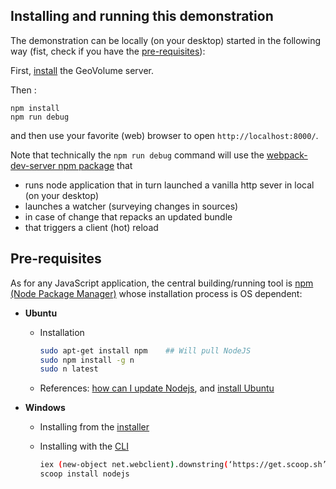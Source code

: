 ## Installing and running this demonstration

The demonstration can be locally (on your desktop) started in the following way (fist, check if you have the [pre-requisites](#Pre-requisites)):

First, [install](https://github.com/VCityTeam/GeoVolume-Server) the GeoVolume server.

Then :
```
npm install
npm run debug      
```

and then use your favorite (web) browser to open
`http://localhost:8000/`.

Note that technically the `npm run debug` command will use the [webpack-dev-server npm package](https://github.com/webpack/webpack-dev-server) that

- runs node application that in turn launched a vanilla http sever in local (on your desktop)
- launches a watcher (surveying changes in sources)
- in case of change that repacks an updated bundle
- that triggers a client (hot) reload

## Pre-requisites

As for any JavaScript application, the central building/running tool is [npm (Node Package Manager)](<https://en.wikipedia.org/wiki/Npm_(software)>) whose installation process is OS dependent:

- **Ubuntu**

  - Installation

    ```bash
    sudo apt-get install npm    ## Will pull NodeJS
    sudo npm install -g n
    sudo n latest
    ```

  - References: [how can I update Nodejs](https://askubuntu.com/questions/426750/how-can-i-update-my-nodejs-to-the-latest-version), and [install Ubuntu](http://www.hostingadvice.com/how-to/install-nodejs-ubuntu-14-04/#ubuntu-package-manager)

- **Windows**

  - Installing from the [installer](https://nodejs.org/en/download/)
  - Installing with the [CLI](https://en.wikipedia.org/wiki/Command-line_interface)

    ```bash
    iex (new-object net.webclient).downstring(‘https://get.scoop.sh’)
    scoop install nodejs
    ```

